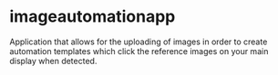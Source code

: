 # imageautomationapp
Application that allows for the uploading of images in order to create automation templates which click the reference images on your main display when detected.
